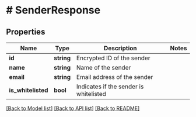 # # SenderResponse

## Properties

Name | Type | Description | Notes
------------ | ------------- | ------------- | -------------
**id** | **string** | Encrypted ID of the sender |
**name** | **string** | Name of the sender |
**email** | **string** | Email address of the sender |
**is_whitelisted** | **bool** | Indicates if the sender is whitelisted |

[[Back to Model list]](../../README.md#models) [[Back to API list]](../../README.md#endpoints) [[Back to README]](../../README.md)
